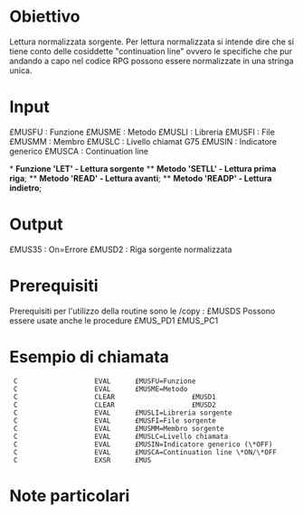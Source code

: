 # Obiettivo
Lettura normalizzata sorgente.
Per lettura normalizzata si intende dire che si tiene conto delle cosiddette "continuation line" ovvero le specifiche che pur andando a capo nel codice RPG possono essere normalizzate in una stringa unica.

# Input
£MUSFU :  Funzione
£MUSME :  Metodo
£MUSLI :  Libreria
£MUSFI :  File
£MUSMM :  Membro
£MUSLC :  Livello chiamat G75
£MUSIN :  Indicatore generico
£MUSCA :  Continuation line

\* **Funzione 'LET' - Lettura sorgente**
\*\* __Metodo 'SETLL' - Lettura prima riga__;
\*\* __Metodo 'READ'  - Lettura avanti__;
\*\* __Metodo 'READP' - Lettura indietro__;

# Output
£MUS35 :  On=Errore
£MUSD2 :  Riga sorgente normalizzata

# Prerequisiti
Prerequisiti per l'utilizzo della routine sono le /copy : 
£MUSDS
Possono essere usate anche le procedure
£MUS_PD1
£MUS_PC1

# Esempio di chiamata
     C                   EVAL      £MUSFU=Funzione
     C                   EVAL      £MUSME=Metodo
     C                   CLEAR                   £MUSD1
     C                   CLEAR                   £MUSD2
     C                   EVAL      £MUSLI=Libreria sorgente
     C                   EVAL      £MUSFI=File sorgente
     C                   EVAL      £MUSMM=Membro sorgente
     C                   EVAL      £MUSLC=Livello chiamata
     C                   EVAL      £MUSIN=Indicatore generico (\*OFF)
     C                   EVAL      £MUSCA=Continuation line \*ON/\*OFF
     C                   EXSR      £MUS

# Note particolari

